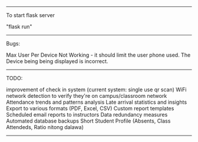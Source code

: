 -------------

To start flask server

"flask run"

-------------

Bugs:

Max User Per Device Not Working - it should limit the user phone used.
The Device being being displayed is incorrect.

-------------
TODO:

improvement of check in system (current system: single use qr scan)
WiFi network detection to verify they're on campus/classroom network
Attendance trends and patterns analysis
Late arrival statistics and insights
Export to various formats (PDF, Excel, CSV)
Custom report templates
Scheduled email reports to instructors
Data redundancy measures
Automated database backups
Short Student Profile (Absents, Class Attendeds, Ratio nitong dalawa)

-------------

